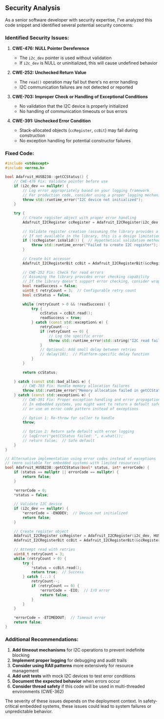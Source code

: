 ## Security Analysis

As a senior software developer with security expertise, I've analyzed this code snippet and identified several potential security concerns:

### Identified Security Issues:

1. **CWE-476: NULL Pointer Dereference**
   - The `i2c_dev` pointer is used without validation
   - If `i2c_dev` is NULL or uninitialized, this will cause undefined behavior

2. **CWE-252: Unchecked Return Value**
   - The `read()` operation may fail but there's no error handling
   - I2C communication failures are not detected or reported

3. **CWE-703: Improper Check or Handling of Exceptional Conditions**
   - No validation that the I2C device is properly initialized
   - No handling of communication timeouts or bus errors

4. **CWE-391: Unchecked Error Condition**
   - Stack-allocated objects (`ccRegister`, `ccBit`) may fail during construction
   - No exception handling for potential constructor failures

### Fixed Code:

```cpp
#include <stdexcept>
#include <errno.h>

bool Adafruit_HUSB238::getCCStatus() {
    // CWE-476 Fix: Validate pointer before use
    if (i2c_dev == nullptr) {
        // Log error appropriately based on your logging framework
        // For production code, consider using a proper logging mechanism
        throw std::runtime_error("I2C device not initialized");
    }
    
    try {
        // Create register object with proper error handling
        Adafruit_I2CRegister ccRegister = Adafruit_I2CRegister(i2c_dev, HUSB238_PD_STATUS1);
        
        // Validate register creation (assuming the library provides a validation method)
        // If not available in the library, this is a design limitation
        if (!ccRegister.isValid()) {  // Hypothetical validation method
            throw std::runtime_error("Failed to create I2C register");
        }
        
        // Create bit accessor
        Adafruit_I2CRegisterBit ccBit = Adafruit_I2CRegisterBit(&ccRegister, 6);
        
        // CWE-252 Fix: Check for read errors
        // Assuming the library provides error checking capability
        // If the library doesn't support error checking, consider wrapping with timeout
        bool readSuccess = false;
        uint8_t retryCount = 3;  // Configurable retry count
        bool ccStatus = false;
        
        while (retryCount > 0 && !readSuccess) {
            try {
                ccStatus = ccBit.read();
                readSuccess = true;
            } catch (const std::exception& e) {
                retryCount--;
                if (retryCount == 0) {
                    // Log the specific error
                    throw std::runtime_error(std::string("I2C read failed after retries: ") + e.what());
                }
                // Optional: Add small delay between retries
                // delay(10);  // Platform-specific delay function
            }
        }
        
        return ccStatus;
        
    } catch (const std::bad_alloc& e) {
        // CWE-703 Fix: Handle memory allocation failures
        throw std::runtime_error("Memory allocation failed in getCCStatus");
    } catch (const std::exception& e) {
        // CWE-391 Fix: Proper exception handling and error propagation
        // In embedded systems, you might want to return a default safe value
        // or use an error code pattern instead of exceptions
        
        // Option 1: Re-throw for caller to handle
        throw;
        
        // Option 2: Return safe default with error logging
        // logError("getCCStatus failed: ", e.what());
        // return false;  // Safe default
    }
}

// Alternative implementation using error codes instead of exceptions
// (more suitable for embedded systems with limited resources)
bool Adafruit_HUSB238::getCCStatus(bool* status, int* errorCode) {
    if (status == nullptr || errorCode == nullptr) {
        return false;
    }
    
    *errorCode = 0;
    *status = false;
    
    // Validate I2C device
    if (i2c_dev == nullptr) {
        *errorCode = -ENODEV;  // Device not initialized
        return false;
    }
    
    // Create register object
    Adafruit_I2CRegister ccRegister = Adafruit_I2CRegister(i2c_dev, HUSB238_PD_STATUS1);
    Adafruit_I2CRegisterBit ccBit = Adafruit_I2CRegisterBit(&ccRegister, 6);
    
    // Attempt read with retries
    uint8_t retryCount = 3;
    while (retryCount > 0) {
        try {
            *status = ccBit.read();
            return true;  // Success
        } catch (...) {
            retryCount--;
            if (retryCount == 0) {
                *errorCode = -EIO;  // I/O error
                return false;
            }
        }
    }
    
    *errorCode = -ETIMEDOUT;  // Timeout error
    return false;
}
```

### Additional Recommendations:

1. **Add timeout mechanisms** for I2C operations to prevent indefinite blocking
2. **Implement proper logging** for debugging and audit trails
3. **Consider using RAII patterns** more extensively for resource management
4. **Add unit tests** with mock I2C devices to test error conditions
5. **Document the expected behavior** when errors occur
6. **Consider thread safety** if this code will be used in multi-threaded environments (CWE-362)

The severity of these issues depends on the deployment context. In safety-critical embedded systems, these issues could lead to system failures or unpredictable behavior.